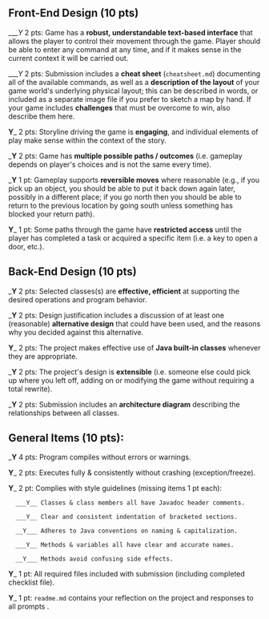 ## Front-End Design (10 pts)

____Y_ 2 pts: Game has a **robust, understandable text-based interface** that allows the player to control their movement through the game.  Player should be able to enter any command at any time, and if it makes sense in the current context it will be carried out.

____Y_ 2 pts: Submission includes a **cheat sheet** (`cheatsheet.md`) documenting all of the available commands, as well as a **description of the layout** of your game world's underlying physical layout; this can be described in words, or included as a separate image file if you prefer to sketch a map by hand.  If your game includes **challenges** that must be overcome to win, also describe them here.

__Y___ 2 pts: Storyline driving the game is **engaging**, and individual elements of play make sense within the context of the story.

___Y__ 2 pts: Game has **multiple possible paths / outcomes** (i.e. gameplay depends on player's choices and is not the same every time).

___Y__ 1 pt: Gameplay supports **reversible moves** where reasonable (e.g., if you pick up an object, you should be able to put it back down again later, possibly in a different place; if you go north then you should be able to return to the previous location by going south unless something has blocked your return path).

__Y___ 1 pt: Some paths through the game have **restricted access** until the player has completed a task or acquired a specific item (i.e. a key to open a door, etc.).


## Back-End Design (10 pts)

___Y__ 2 pts: Selected classes(s) are **effective, efficient** at supporting the desired operations and program behavior.

___Y__ 2 pts: Design justification includes a discussion of at least one (reasonable) **alternative design** that could have been used, and the reasons why you decided against this alternative.

__Y___ 2 pts: The project makes effective use of **Java built-in classes** whenever they are appropriate.

___Y__ 2 pts: The project's design is **extensible** (i.e. someone else could pick up where you left off, adding on or modifying the game without requiring a total rewrite).

___Y__ 2 pts: Submission includes an **architecture diagram** describing the relationships between all classes.


## General Items (10 pts):
___Y__ 4 pts: Program compiles without errors or warnings.

__Y___ 2 pts: Executes fully & consistently without crashing (exception/freeze).

__Y___ 2 pt: Complies with style guidelines (missing items 1 pt each):

      ___Y__ Classes & class members all have Javadoc header comments.

      ___Y__ Clear and consistent indentation of bracketed sections.

      __Y___ Adheres to Java conventions on naming & capitalization.

      ___Y__ Methods & variables all have clear and accurate names.

      __Y___ Methods avoid confusing side effects.

__Y___ 1 pt: All required files included with submission (including completed checklist file).

__Y___ 1 pt: `readme.md` contains your reflection on the project and responses to all prompts .
